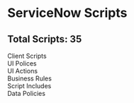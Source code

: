 <h1>ServiceNow Scripts</h1>

<h2> Total Scripts: 35 </h2>

Client Scripts <br>
UI Polices <br>
UI Actions <br>
Business Rules <br>
Script Includes <br>
Data Policies <br>

